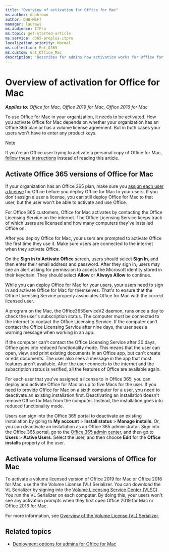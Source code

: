 ```yaml
---
title: "Overview of activation for Office for Mac"
ms.author: danbrown
author: DHB-MSFT
manager: laurawi
ms.audience: ITPro
ms.topic: get-started-article
ms.service: o365-proplus-itpro
localization_priority: Normal
ms.collection: Ent_O365
ms.custom: Ent_Office_Mac
description: "Describes for admins how activation works for Office for Mac, for both Office 365 plans and volume license agreements"
---
```


# Overview of activation for Office for Mac

***Applies to:*** *Office for Mac, Office 2019 for Mac, Office 2016 for Mac*
  
To use Office for Mac in your organization, it needs to be activated. How you activate Office  for Mac depends on whether your organization has an Office 365 plan or has a volume license agreement. But in both cases your users won't have to enter any product keys.

> [!NOTE]
> If you're an Office user trying to activate a personal copy of Office for Mac, [follow these instructions](https://support.office.com/article/7f6646b1-bb14-422a-9ad4-a53410fcefb2) instead of reading this article.   

   
## Activate Office 365 versions of Office for Mac

If your organization has an Office 365 plan, make sure you [assign each user a license](https://support.office.com/article/997596b5-4173-4627-b915-36abac6786dc) for Office before you deploy Office  for Mac to your users. If you don't assign a user a license, you can still deploy Office for Mac to that user, but the user won't be able to activate and use Office. 
  
For Office 365 customers, Office for Mac activates by contacting the Office Licensing Service on the internet. The Office Licensing Service keeps track of which users are licensed and how many computers they've installed Office on.
  
After you deploy Office for Mac, your users are prompted to activate Office the first time they use it. Make sure users are connected to the internet when they activate Office.
  
On the **Sign in to Activate Office** screen, users should select **Sign In**, and then enter their email address and password. After they sign in, users may see an alert asking for permission to access the Microsoft identity stored in their keychain. They should select **Allow** or **Always Allow** to continue. 
  
While you can deploy Office for Mac for your users, your users need to sign in and activate Office for Mac for themselves. That's to ensure that the Office Licensing Service properly associates Office for Mac with the correct licensed user.
  
A program on the Mac, the Office365ServiceV2 daemon, runs once a day to check the user's subscription status. The computer must be connected to the internet to contact the Office Licensing Service. If the computer can't contact the Office Licensing Service after nine days, the user sees a warning message when working in an app.
  
If the computer can't contact the Office Licensing Service after 30 days, Office goes into reduced functionality mode. This means that the user can open, view, and print existing documents in an Office app, but can't create or edit documents. The user also sees a message in the app that most features aren't available. After the user connects to the internet and the subscription status is verified, all the features of Office are available again.
  
For each user that you've assigned a license to in Office 365, you can deploy and activate Office for Mac on up to five Macs for the user. If you need to provide Office for Mac on a sixth computer for a user, you need to deactivate an existing installation first. Deactivating an installation doesn't remove Office  for Mac from the computer. Instead, the installation goes into reduced functionality mode.
  
Users can sign into the Office 365 portal to deactivate an existing installation by going to **My account** > **Install status** > **Manage installs**. Or, you can deactivate an installation as an Office 365 administrator. Sign into the Office 365 portal, go to the [Office 365 admin center](https://support.office.com/Article/58537702-d421-4d02-8141-e128e3703547), and then go to **Users** > **Active Users**. Select the user, and then choose **Edit** for the **Office installs** property of the user. 
  
## Activate volume licensed versions of Office for Mac

To activate a volume licensed version of Office 2019 for Mac or Office 2016 for Mac, use the the Volume License (VL) Serializer. You can download the VL Serializer by signing into the [Volume Licensing Service Center (VLSC)](https://www.microsoft.com/licensing/servicecenter/default.aspx). You run the VL Serializer on each computer. By doing this, your users won't see any activation prompts when they first open Office 2019 for Mac or Office 2016 for Mac.

For more information, see [Overview of the Volume License (VL) Serializer](volume-license-serializer.md).
  
## Related topics
  
- [Deployment options for admins for Office for Mac](deployment-options-for-office-for-mac.md)

